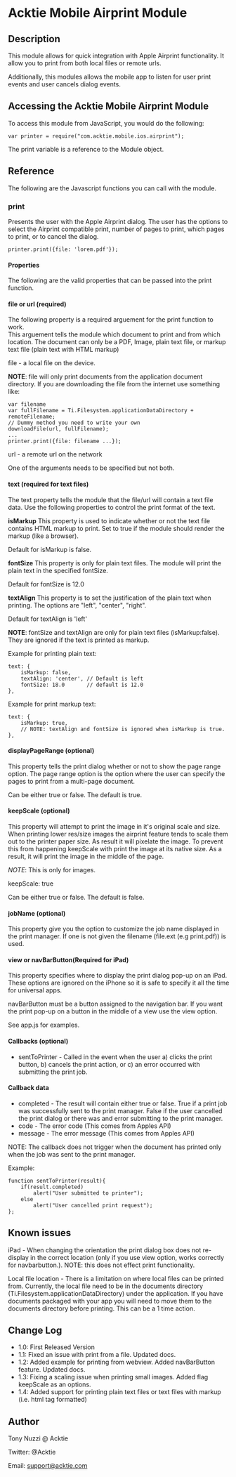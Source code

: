 # Acktie Mobile Airprint Module

## Description

This module allows for quick integration with Apple Airprint functionality.  It allow you to print from both local files or remote urls.

Additionally, this modules allows the mobile app to listen for user print events and user cancels dialog events.

## Accessing the Acktie Mobile Airprint Module

To access this module from JavaScript, you would do the following:

	var printer = require("com.acktie.mobile.ios.airprint");

The print variable is a reference to the Module object.	

## Reference

The following are the Javascript functions you can call with the module.

### print

Presents the user with the Apple Airprint dialog.  The user has the options to select the Airprint compatible print, number of pages to print, which pages to print,
or to cancel the dialog.

	printer.print({file: 'lorem.pdf'});

#### Properties
The following are the valid properties that can be passed into the print function.

#### file or url (required)
The following property is a required arguement for the print function to work.  
This arguement tells the module which document to print and from which location.  The document can only be a PDF, Image, plain text file, or markup text file (plain text with HTML markup)

file - a local file on the device. 

**NOTE**: file will only print documents from the application document directory.  If you are downloading the file from the internet use something like: 

	var filename
	var fullFilename = Ti.Filesystem.applicationDataDirectory + remoteFilename;
	// Dummy method you need to write your own
	downloadFile(url, fullFilename);
	...
	printer.print({file: filename ...});

url - a remote url on the network

One of the arguments needs to be specified but not both.

#### text (required for text files)
The text property tells the module that the file/url will contain a text file data.  Use the following properties to control the print format of the text.

**isMarkup** This property is used to indicate whether or not the text file contains HTML markup to print.  Set to true if the module should render the markup (like a browser).

Default for isMarkup is false.

**fontSize** This property is only for plain text files.  The module will print the plain text in the specified fontSize.

Default for fontSize is 12.0

**textAlign** This property is to set the justification of the plain text when printing.  The options are "left", "center", "right".

Default for textAlign is 'left'

**NOTE**: fontSize and textAlign are only for plain text files (isMarkup:false).  They are ignored if the text is printed as markup.


Example for printing plain text:

	text: {
		isMarkup: false,
		textAlign: 'center', // Default is left
		fontSize: 18.0       // default is 12.0
	},
	
Example for print markup text:

	text: {
		isMarkup: true,
		// NOTE: textAlign and fontSize is ignored when isMarkup is true.
	},
	
#### displayPageRange (optional)
This property tells the print dialog whether or not to show the page range option.  The page range option is the option where the user can specify the pages to print from
a multi-page document.

Can be either true or false.  The default is true.

#### keepScale (optional)
This property will attempt to print the image in it's original scale and size.  When printing lower res/size images the airprint feature tends to scale them out to the printer paper size.   As result
it will pixelate the image.  To prevent this from happening keepScale with print the image at its native size.  As a result, it will print the image in the middle of the page.

*NOTE*: This is only for images.

keepScale: true

Can be either true or false.  The default is false. 

#### jobName (optional)
This property give you the option to customize the job name displayed in the print manager.  If one is not given the filename (file.ext (e.g print.pdf)) is used.

#### view or navBarButton(Required for iPad)
This property specifies where to display the print dialog pop-up on an iPad.  These options are ignored on the iPhone so it is safe to specify it all the time for universal apps.

navBarButton must be a button assigned to the navigation bar.  If you want the print pop-up on a button in the middle of a view use the view option.

See app.js for examples.

#### Callbacks (optional)

*  sentToPrinter - Called in the event when the user a) clicks the print button, b) cancels the print action, or c) an error occurred with submitting the print job.  

#### Callback data

*  completed - The result will contain either true or false.  True if a print job was successfully sent to the print manager.  False if the user cancelled the print dialog or there was 
and error submitting to the print manager.
*  code - The error code (This comes from Apples API)
*  message - The error message (This comes from Apples API)

NOTE: The callback does not trigger when the document has printed only when the job was sent to the print manager.

Example: 

	function sentToPrinter(result){
		if(result.completed)
			alert("User submitted to printer");
		else
			alert("User cancelled print request");
	};


## Known issues
iPad - When changing the orientation the print dialog box does not re-display in the correct location (only if you use view option, works correctly for navbarbutton.).  NOTE: this does not effect print functionality.

Local file location - There is a limitation on where local files can be printed from.  Currently, the local file need to be in the documents directory
(Ti.Filesystem.applicationDataDirectory) under the application.  If you have documents packaged with your app you will need to move them to the documents
directory before printing.  This can be a 1 time action.

## Change Log

*  1.0: First Released Version
*  1.1: Fixed an issue with print from a file.  Updated docs.
*  1.2: Added example for printing from webview.  Added navBarButton feature. Updated docs.
*  1.3: Fixing a scaling issue when printing small images.  Added flag keepScale as an options.
*  1.4: Added support for printing plain text files or text files with markup (i.e. html tag formatted)

## Author

Tony Nuzzi @ Acktie

Twitter: @Acktie

Email: support@acktie.com

